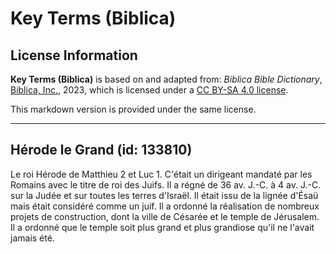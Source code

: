 # Key Terms (Biblica)

## License Information

**Key Terms (Biblica)** is based on and adapted from: _Biblica Bible Dictionary_, [Biblica, Inc.](https://www.biblica.com/), 2023, which is licensed under a [CC BY-SA 4.0 license](https://creativecommons.org/licenses/by-sa/4.0/legalcode.en).

This markdown version is provided under the same license.



--------------------------------

## Hérode le Grand (id: 133810)

Le roi Hérode de Matthieu 2 et Luc 1\. C'était un dirigeant mandaté par les Romains avec le titre de roi des Juifs. Il a régné de 36 av. J.\-C. à 4 av. J.\-C. sur la Judée et sur toutes les terres d'Israël. Il était issu de la lignée d'Ésaü mais était considéré comme un juif. Il a ordonné la réalisation de nombreux projets de construction, dont la ville de Césarée et le temple de Jérusalem. Il a ordonné que le temple soit plus grand et plus grandiose qu'il ne l'avait jamais été.


